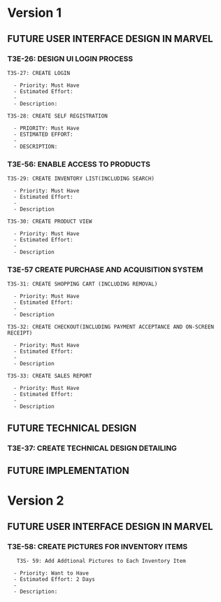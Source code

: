 # Version 1

## FUTURE USER INTERFACE DESIGN IN MARVEL
  ### T3E-26: DESIGN UI LOGIN PROCESS
    T3S-27: CREATE LOGIN
    
      - Priority: Must Have
      - Estimated Effort:
      - 
      - Description: 
      
    T3S-28: CREATE SELF REGISTRATION

      - PRIORITY: Must Have
      - ESTIMATED EFFORT:
      - 
      - DESCRIPTION: 

 ### T3E-56: ENABLE ACCESS TO PRODUCTS
    T3S-29: CREATE INVENTORY LIST(INCLUDING SEARCH)     
      
      - Priority: Must Have
      - Estimated Effort:
      - 
      - Description
    
    T3S-30: CREATE PRODUCT VIEW
    
      - Priority: Must Have
      - Estimated Effort:
      - 
      - Description
    

### T3E-57 CREATE PURCHASE AND ACQUISITION SYSTEM
    T3S-31: CREATE SHOPPING CART (INCLUDING REMOVAL)     
      
      - Priority: Must Have
      - Estimated Effort:
      - 
      - Description

    T3S-32: CREATE CHECKOUT(INCLUDING PAYMENT ACCEPTANCE AND ON-SCREEN RECEIPT)

      - Priority: Must Have
      - Estimated Effort:
      - 
      - Description
      
    T3S-33: CREATE SALES REPORT
     
      - Priority: Must Have
      - Estimated Effort:
      - 
      - Description
    




## FUTURE TECHNICAL DESIGN
### T3E-37: CREATE TECHNICAL DESIGN DETAILING

## FUTURE IMPLEMENTATION



# Version 2

  ## FUTURE USER INTERFACE DESIGN IN MARVEL
   ### T3E-58: CREATE PICTURES FOR INVENTORY ITEMS
       T3S- 59: Add Addtional Pictures to Each Inventory Item

      - Priority: Want to Have
      - Estimated Effort: 2 Days
      - 
      - Description: 
      
